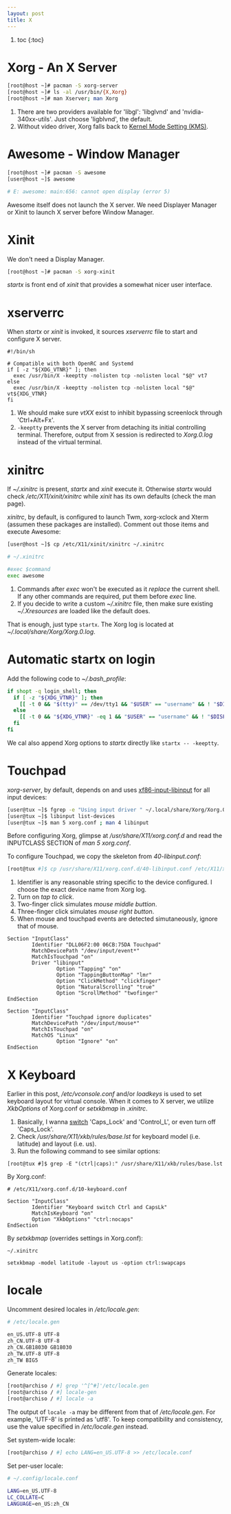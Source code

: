 ```yaml
---
layout: post
title: X
---
```


1. toc
{:toc}

# Xorg - An X Server

```bash
[root@host ~]# pacman -S xorg-server
[root@host ~]# ls -al /usr/bin/{X,Xorg}
[root@host ~]# man Xserver; man Xorg
```

1. There are two providers available for 'libgl': 'libglvnd' and 'nvidia-340xx-utils'. Just choose 'ligblvnd', the default.
2. Without video driver, Xorg falls back to [Kernel Mode Setting (KMS)](https://wiki.archlinux.org/index.php/Kernel_mode_setting).

# Awesome - Window Manager

```bash
[root@host ~]# pacman -S awesome
[user@host ~]$ awesome

# E: awesome: main:656: cannot open display (error 5)
```

Awesome itself does not launch the X server. We need Displayer Manager or Xinit to launch X server before Window Manager.

# Xinit

We don't need a Display Manager.

```bash
[root@host ~]# pacman -S xorg-xinit
```

*startx* is front end of *xinit* that provides a somewhat nicer user interface.

# xserverrc

When *startx* or *xinit* is invoked, it sources *xserverrc* file to start and configure X server.

```shell
#!/bin/sh

# Compatible with both OpenRC and Systemd
if [ -z "${XDG_VTNR}" ]; then
  exec /usr/bin/X -keeptty -nolisten tcp -nolisten local "$@" vt7
else
  exec /usr/bin/X -keeptty -nolisten tcp -nolisten local "$@" vt${XDG_VTNR}
fi
```

1. We should make sure *vtXX* exist to inhibit bypassing screenlock through 'Ctrl+Alt+Fx'.
2. `-keeptty` prevents the X server from detaching its initial controlling terminal. Therefore, output from X session is redirected to *Xorg.0.log* instead of the virtual terminal.

# xinitrc

If *~/.xinitrc* is present, *startx* and *xinit* execute it. Otherwise *startx* would check */etc/X11/xinit/xinitrc* while *xinit* has its own defaults (check the man page).

*xinitrc*, by default, is configured to launch Twm, xorg-xclock and Xterm (assumen these packages are installed). Comment out those items and execute Awesome:

```bash
[user@host ~]$ cp /etc/X11/xinit/xinitrc ~/.xinitrc

# ~/.xinitrc

#exec $command
exec awesome
```

1. Commands after *exec* won't be executed as it _replace_ the current shell. If any other commands are required, put them before *exec* line.
2. If you decide to write a custom *~/.xinitrc* file, then make sure existing *~/.Xresources* are loaded like the default does.

That is enough, just type `startx`. The Xorg log is located at  *~/.local/share/Xorg/Xorg.0.log*.

# Automatic startx on login

Add the following code to *~/.bash_profile*:

```bash
if shopt -q login_shell; then
  if [ -z "${XDG_VTNR}" ]; then
    [[ -t 0 && "$(tty)" == /dev/tty1 && "$USER" == "username" && ! "$DISPLAY" ]] && exec startx 2>&1 | tee "$HOME"/.startx.log
  else
    [[ -t 0 && "${XDG_VTNR}" -eq 1 && "$USER" == "username" && ! "$DISPLAY" ]] && exec startx 2>&1 | tee "$HOME"/.startx.log
  fi
fi
```

We cal also append Xorg options to *startx* directly like `startx -- -keeptty`.

# Touchpad

*xorg-server*, by default, depends on and uses [xf86-input-libinput](https://wiki.archlinux.org/index.php/Libinput#Configuration) for all input devices:

```bash
[user@tux ~]$ fgrep -e "Using input driver " ~/.local/share/Xorg/Xorg.0.log
[user@tux ~]$ libinput list-devices
[user@tux ~]$ man 5 xorg.conf ; man 4 libinput
```

Before configuring Xorg, glimpse at */usr/share/X11/xorg.conf.d* and read the INPUTCLASS SECTION of *man 5 xorg.conf*.

To configure Touchpad, we copy the skeleton from *40-libinput.conf*:

```bash
[root@tux #]$ cp /usr/share/X11/xorg.conf.d/40-libinput.conf /etc/X11/xorg.conf.d/30-touchpad.conf
```

1. Identifier is any reasonable string specific to the device configured. I choose the exact device name from Xorg log.
2. Turn on _tap to click_.
3. Two-finger click simulates _mouse middle buttion_.
4. Three-finger click simulates _mouse right button_.
5. When mouse and touchpad events are detected simutaneously, ignore that of mouse.

```
Section "InputClass"
        Identifier "DLL06F2:00 06CB:75DA Touchpad"
        MatchDevicePath "/dev/input/event*"
        MatchIsTouchpad "on"
        Driver "libinput"
                Option "Tapping" "on"
                Option "TappingButtonMap" "lmr"
                Option "ClickMethod" "clickfinger"
                Option "NaturalScrolling" "true"
                Option "ScrollMethod" "twofinger"
EndSection

Section "InputClass"
        Identifier "Touchpad ignore duplicates"
        MatchDevicePath "/dev/input/mouse*"
        MatchIsTouchpad "on"
        MatchOS "Linux"
                Option "Ignore" "on"
EndSection
```

# X Keyboard

Earlier in this post, */etc/vconsole.conf* and/or *loadkeys* is used to set keyboard layout for virtual console. When it comes to X server, we utilize _XkbOptions_ of Xorg.conf or _setxkbmap_ in _.xinitrc_.

1. Basically, I wanna [switch](https://www.emacswiki.org/emacs/MovingTheCtrlKey) 'Caps_Lock' and 'Control_L', or even turn off 'Caps_Lock'.
2. Check */usr/share/X11/xkb/rules/base.lst* for keyboard model (i.e. latitude) and layout (i.e. us).
3. Run the following command to see similar options:

```
[root@tux #]$ grep -E "(ctrl|caps):" /usr/share/X11/xkb/rules/base.lst
```

By Xorg.conf:

```
# /etc/X11/xorg.conf.d/10-keyboard.conf

Section "InputClass"
        Identifier "Keyboard switch Ctrl and CapsLk"
        MatchIsKeyboard "on"
        Option "XkbOptions" "ctrl:nocaps"
EndSection
```

By _setxkbmap_ (overrides settings in Xorg.conf):

```
~/.xinitrc

setxkbmap -model latitude -layout us -option ctrl:swapcaps
```

# locale

Uncomment desired locales in */etc/locale.gen*:

```bash
# /etc/locale.gen

en_US.UTF-8 UTF-8
zh_CN.UTF-8 UTF-8
zh_CN.GB18030 GB18030
zh_TW.UTF-8 UTF-8
zh_TW BIG5
```

Generate locales:

```bash
[root@archiso / #] grep '^[^#]'/etc/locale.gen
[root@archiso / #] locale-gen
[root@archiso / #] locale -a
```

The output of `locale -a` may be different from that of */etc/locale.gen*. For example, 'UTF-8' is printed as 'utf8'. To keep compatibility and consistency, use the value specified in */etc/locale.gen* instead.

Set system-wide locale:

```bash
[root@archiso / #] echo LANG=en_US.UTF-8 >> /etc/locale.conf
```

Set per-user locale:

```bash
# ~/.config/locale.conf

LANG=en_US.UTF-8
LC_COLLATE=C
LANGUAGE=en_US:zh_CN
```
